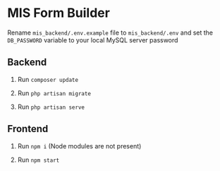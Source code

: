 # MIS Form Builder

Rename `mis_backend/.env.example` file to `mis_backend/.env` and set the `DB_PASSWORD` variable to your local MySQL server password

## Backend

1. Run ``` composer update ```

2. Run ``` php artisan migrate ```

3. Run ``` php artisan serve ```

## Frontend

1. Run ``` npm i ``` (Node modules are not present)

2. Run ``` npm start ```
